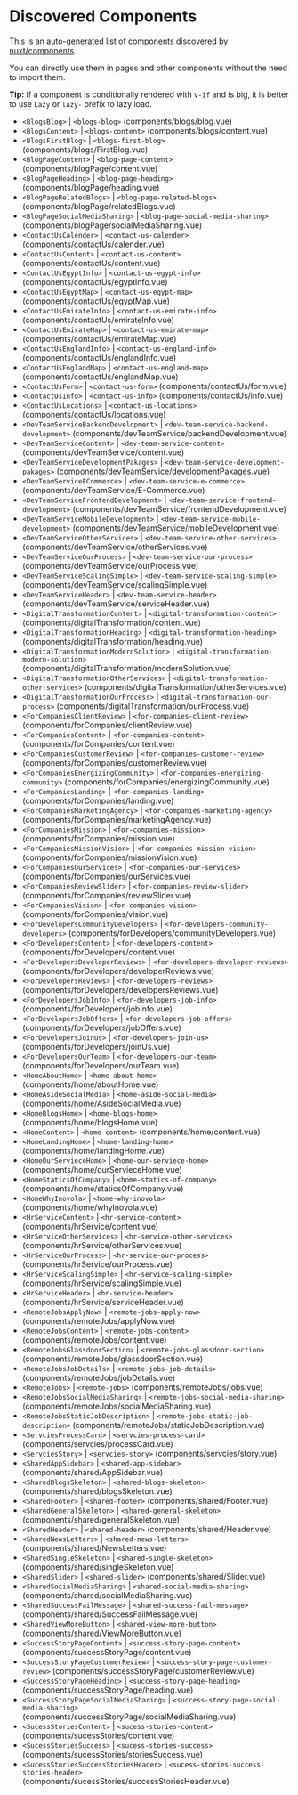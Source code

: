 # Discovered Components

This is an auto-generated list of components discovered by [nuxt/components](https://github.com/nuxt/components).

You can directly use them in pages and other components without the need to import them.

**Tip:** If a component is conditionally rendered with `v-if` and is big, it is better to use `Lazy` or `lazy-` prefix to lazy load.

- `<BlogsBlog>` | `<blogs-blog>` (components/blogs/blog.vue)
- `<BlogsContent>` | `<blogs-content>` (components/blogs/content.vue)
- `<BlogsFirstBlog>` | `<blogs-first-blog>` (components/blogs/FirstBlog.vue)
- `<BlogPageContent>` | `<blog-page-content>` (components/blogPage/content.vue)
- `<BlogPageHeading>` | `<blog-page-heading>` (components/blogPage/heading.vue)
- `<BlogPageRelatedBlogs>` | `<blog-page-related-blogs>` (components/blogPage/relatedBlogs.vue)
- `<BlogPageSocialMediaSharing>` | `<blog-page-social-media-sharing>` (components/blogPage/socialMediaSharing.vue)
- `<ContactUsCalender>` | `<contact-us-calender>` (components/contactUs/calender.vue)
- `<ContactUsContent>` | `<contact-us-content>` (components/contactUs/content.vue)
- `<ContactUsEgyptInfo>` | `<contact-us-egypt-info>` (components/contactUs/egyptInfo.vue)
- `<ContactUsEgyptMap>` | `<contact-us-egypt-map>` (components/contactUs/egyptMap.vue)
- `<ContactUsEmirateInfo>` | `<contact-us-emirate-info>` (components/contactUs/emirateInfo.vue)
- `<ContactUsEmirateMap>` | `<contact-us-emirate-map>` (components/contactUs/emirateMap.vue)
- `<ContactUsEnglandInfo>` | `<contact-us-england-info>` (components/contactUs/englandInfo.vue)
- `<ContactUsEnglandMap>` | `<contact-us-england-map>` (components/contactUs/englandMap.vue)
- `<ContactUsForm>` | `<contact-us-form>` (components/contactUs/form.vue)
- `<ContactUsInfo>` | `<contact-us-info>` (components/contactUs/info.vue)
- `<ContactUsLocations>` | `<contact-us-locations>` (components/contactUs/locations.vue)
- `<DevTeamServiceBackendDevelopment>` | `<dev-team-service-backend-development>` (components/devTeamService/backendDevelopment.vue)
- `<DevTeamServiceContent>` | `<dev-team-service-content>` (components/devTeamService/content.vue)
- `<DevTeamServiceDevelopmentPakages>` | `<dev-team-service-development-pakages>` (components/devTeamService/developmentPakages.vue)
- `<DevTeamServiceECommerce>` | `<dev-team-service-e-commerce>` (components/devTeamService/E-Commerce.vue)
- `<DevTeamServiceFrontendDevelopment>` | `<dev-team-service-frontend-development>` (components/devTeamService/frontendDevelopment.vue)
- `<DevTeamServiceMobileDevelopment>` | `<dev-team-service-mobile-development>` (components/devTeamService/mobileDevelopment.vue)
- `<DevTeamServiceOtherServices>` | `<dev-team-service-other-services>` (components/devTeamService/otherServices.vue)
- `<DevTeamServiceOurProcess>` | `<dev-team-service-our-process>` (components/devTeamService/ourProcess.vue)
- `<DevTeamServiceScalingSimple>` | `<dev-team-service-scaling-simple>` (components/devTeamService/scalingSimple.vue)
- `<DevTeamServiceHeader>` | `<dev-team-service-header>` (components/devTeamService/serviceHeader.vue)
- `<DigitalTransformationContent>` | `<digital-transformation-content>` (components/digitalTransformation/content.vue)
- `<DigitalTransformationHeading>` | `<digital-transformation-heading>` (components/digitalTransformation/heading.vue)
- `<DigitalTransformationModernSolution>` | `<digital-transformation-modern-solution>` (components/digitalTransformation/modernSolution.vue)
- `<DigitalTransformationOtherServices>` | `<digital-transformation-other-services>` (components/digitalTransformation/otherServices.vue)
- `<DigitalTransformationOurProcess>` | `<digital-transformation-our-process>` (components/digitalTransformation/ourProcess.vue)
- `<ForCompaniesClientReview>` | `<for-companies-client-review>` (components/forCompanies/clientReview.vue)
- `<ForCompaniesContent>` | `<for-companies-content>` (components/forCompanies/content.vue)
- `<ForCompaniesCustomerReview>` | `<for-companies-customer-review>` (components/forCompanies/customerReview.vue)
- `<ForCompaniesEnergizingCommunity>` | `<for-companies-energizing-community>` (components/forCompanies/energizingCommunity.vue)
- `<ForCompaniesLanding>` | `<for-companies-landing>` (components/forCompanies/landing.vue)
- `<ForCompaniesMarketingAgency>` | `<for-companies-marketing-agency>` (components/forCompanies/marketingAgency.vue)
- `<ForCompaniesMission>` | `<for-companies-mission>` (components/forCompanies/mission.vue)
- `<ForCompaniesMissionVision>` | `<for-companies-mission-vision>` (components/forCompanies/missionVision.vue)
- `<ForCompaniesOurServices>` | `<for-companies-our-services>` (components/forCompanies/ourServices.vue)
- `<ForCompaniesReviewSlider>` | `<for-companies-review-slider>` (components/forCompanies/reviewSlider.vue)
- `<ForCompaniesVision>` | `<for-companies-vision>` (components/forCompanies/vision.vue)
- `<ForDevelopersCommunityDevelopers>` | `<for-developers-community-developers>` (components/forDevelopers/communityDevelopers.vue)
- `<ForDevelopersContent>` | `<for-developers-content>` (components/forDevelopers/content.vue)
- `<ForDevelopersDeveloperReviews>` | `<for-developers-developer-reviews>` (components/forDevelopers/developerReviews.vue)
- `<ForDevelopersReviews>` | `<for-developers-reviews>` (components/forDevelopers/developersReviews.vue)
- `<ForDevelopersJobInfo>` | `<for-developers-job-info>` (components/forDevelopers/jobInfo.vue)
- `<ForDevelopersJobOffers>` | `<for-developers-job-offers>` (components/forDevelopers/jobOffers.vue)
- `<ForDevelopersJoinUs>` | `<for-developers-join-us>` (components/forDevelopers/joinUs.vue)
- `<ForDevelopersOurTeam>` | `<for-developers-our-team>` (components/forDevelopers/ourTeam.vue)
- `<HomeAboutHome>` | `<home-about-home>` (components/home/aboutHome.vue)
- `<HomeAsideSocialMedia>` | `<home-aside-social-media>` (components/home/AsideSocialMedia.vue)
- `<HomeBlogsHome>` | `<home-blogs-home>` (components/home/blogsHome.vue)
- `<HomeContent>` | `<home-content>` (components/home/content.vue)
- `<HomeLandingHome>` | `<home-landing-home>` (components/home/landingHome.vue)
- `<HomeOurServieceHome>` | `<home-our-serviece-home>` (components/home/ourServieceHome.vue)
- `<HomeStaticsOfCompany>` | `<home-statics-of-company>` (components/home/staticsOfCompany.vue)
- `<HomeWhyInovola>` | `<home-why-inovola>` (components/home/whyInovola.vue)
- `<HrServiceContent>` | `<hr-service-content>` (components/hrService/content.vue)
- `<HrServiceOtherServices>` | `<hr-service-other-services>` (components/hrService/otherServices.vue)
- `<HrServiceOurProcess>` | `<hr-service-our-process>` (components/hrService/ourProcess.vue)
- `<HrServiceScalingSimple>` | `<hr-service-scaling-simple>` (components/hrService/scalingSimple.vue)
- `<HrServiceHeader>` | `<hr-service-header>` (components/hrService/serviceHeader.vue)
- `<RemoteJobsApplyNow>` | `<remote-jobs-apply-now>` (components/remoteJobs/applyNow.vue)
- `<RemoteJobsContent>` | `<remote-jobs-content>` (components/remoteJobs/content.vue)
- `<RemoteJobsGlassdoorSection>` | `<remote-jobs-glassdoor-section>` (components/remoteJobs/glassdoorSection.vue)
- `<RemoteJobsJobDetails>` | `<remote-jobs-job-details>` (components/remoteJobs/jobDetails.vue)
- `<RemoteJobs>` | `<remote-jobs>` (components/remoteJobs/jobs.vue)
- `<RemoteJobsSocialMediaSharing>` | `<remote-jobs-social-media-sharing>` (components/remoteJobs/socialMediaSharing.vue)
- `<RemoteJobsStaticJobDescription>` | `<remote-jobs-static-job-description>` (components/remoteJobs/staticJobDescription.vue)
- `<ServciesProcessCard>` | `<servcies-process-card>` (components/servcies/processCard.vue)
- `<ServciesStory>` | `<servcies-story>` (components/servcies/story.vue)
- `<SharedAppSidebar>` | `<shared-app-sidebar>` (components/shared/AppSidebar.vue)
- `<SharedBlogsSkeleton>` | `<shared-blogs-skeleton>` (components/shared/blogsSkeleton.vue)
- `<SharedFooter>` | `<shared-footer>` (components/shared/Footer.vue)
- `<SharedGeneralSkeleton>` | `<shared-general-skeleton>` (components/shared/generalSkeleton.vue)
- `<SharedHeader>` | `<shared-header>` (components/shared/Header.vue)
- `<SharedNewsLetters>` | `<shared-news-letters>` (components/shared/NewsLetters.vue)
- `<SharedSingleSkeleton>` | `<shared-single-skeleton>` (components/shared/singleSkeleton.vue)
- `<SharedSlider>` | `<shared-slider>` (components/shared/Slider.vue)
- `<SharedSocialMediaSharing>` | `<shared-social-media-sharing>` (components/shared/socialMediaSharing.vue)
- `<SharedSuccessFailMessage>` | `<shared-success-fail-message>` (components/shared/SuccessFailMessage.vue)
- `<SharedViewMoreButton>` | `<shared-view-more-button>` (components/shared/ViewMoreButton.vue)
- `<SuccessStoryPageContent>` | `<success-story-page-content>` (components/successStoryPage/content.vue)
- `<SuccessStoryPageCustomerReview>` | `<success-story-page-customer-review>` (components/successStoryPage/customerReview.vue)
- `<SuccessStoryPageHeading>` | `<success-story-page-heading>` (components/successStoryPage/heading.vue)
- `<SuccessStoryPageSocialMediaSharing>` | `<success-story-page-social-media-sharing>` (components/successStoryPage/socialMediaSharing.vue)
- `<SucessStoriesContent>` | `<sucess-stories-content>` (components/sucessStories/content.vue)
- `<SucessStoriesSuccess>` | `<sucess-stories-success>` (components/sucessStories/storiesSuccess.vue)
- `<SucessStoriesSuccessStoriesHeader>` | `<sucess-stories-success-stories-header>` (components/sucessStories/successStoriesHeader.vue)
